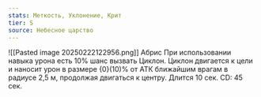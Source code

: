 ```yaml
---
stats: Меткость, Уклонение, Крит
tier: S
source: Небесное царство
---
```

![[Pasted image 20250222122956.png]]
Абрис
При использовании навыка урона есть 10% шанс вызвать Циклон. Циклон двигается к цели и наносит урон в размере {0}(10)% от АТК ближайшим врагам в радиусе 2,5 м, продолжая двигаться к центру. Длится 10 сек. CD: 45 сек.